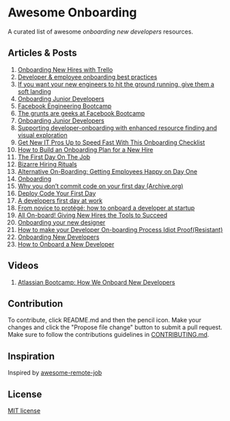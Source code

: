 # Awesome Onboarding

A curated list of awesome *onboarding new developers* resources.

## Articles & Posts

1. [Onboarding New Hires with Trello](https://medium.com/@Liz_Hall1/onboarding-new-hires-with-trello-ecc87e87ffd5)
1. [Developer & employee onboarding best practices](http://fr.slideshare.net/mkomarev/developer-onboarding-best-practices)
1. [If you want your new engineers to hit the ground running, give them a soft landing](https://blog.asana.com/2013/02/onboarding-new-engineers/)
1. [Onboarding Junior Developers](https://ninefold.com/blog/2014/09/23/onboarding-junior-developers/)
1. [Facebook Engineering Bootcamp](https://www.facebook.com/note.php?note_id=177577963919)
1. [The grunts are geeks at Facebook Bootcamp](http://articles.latimes.com/2010/aug/01/business/la-fi-facebook-bootcamp-20100801)
1. [Onboarding Junior Developers](http://lizthedeveloper.com/onboarding-junior-developers)
1. [Supporting developer-onboarding with enhanced
resource finding and visual exploration](http://digitalcommons.unl.edu/cgi/viewcontent.cgi?article=1054&context=computerscidiss)
1. [Get New IT Pros Up to Speed Fast With This Onboarding Checklist](http://www.cio.com/article/2384870/careers-staffing/get-new-it-pros-up-to-speed-fast-with-this-onboarding-checklist.html)
1. [How to Build an Onboarding Plan for a New Hire](http://www.inc.com/guides/2010/04/building-an-onboarding-plan.html)
1. [The First Day On The Job](http://www.inc.com/magazine/19860601/8052.html)
1. [Bizarre Hiring Rituals](http://www.inc.com/magazine/20100301/bizarre-hiring-rituals.html)
1. [Alternative On-Boarding: Getting Employees Happy on Day One](http://www.talentmgt.com/blogs/1-all-onboard/post/alternative-on-boarding-getting-employees-happy-on-day-one)
1. [Onboarding](http://www.ebaytechblog.com/2011/05/04/onboarding/#.VM1myVWG9Aw)
1. [Why you don’t commit code on your first day (Archive.org)](https://web.archive.org/web/20150319042556/http://bowery.io/posts/why-no-commit-first-day/)
1. [Deploy Code Your First Day](http://www.bignerdranch.com/blog/deploy-code-your-first-day/)
1. [A developers first day at work](http://guillecarlos.com/developers-first-day-at-work.html)
1. [From novice to protégé: how to onboard a developer at startup](https://ecommhub.com/blog/from-novice-to-protegehow-to-onboard-a-developer-at-a-start-up/)
1. [All On-board! Giving New Hires the Tools to Succeed](http://www.winterwyman.com/blog/all-board-giving-new-hires-tools-succeed)
1. [Onboarding your new designer](https://medium.com/@theUXswitch/onboarding-your-new-designer-f23ec4f1c204)
1. [How to make your Developer On-boarding Process Idiot Proof(Resistant)](http://shiporgetoffthepot.com/how-to-make-your-developer-onboarding-process-idiot-proofresistant/)
1. [Onboarding New Developers](https://dev.to/codemouse92/onboarding-new-developers)
1. [How to Onboard a New Developer](https://medium.com/manifestly/how-to-onboard-a-new-developer-c0ea181bce0)

## Videos

1. [Atlassian Bootcamp: How We Onboard New Developers](https://summit.atlassian.com/archives/2012/dev-speed/how-we-onboard-new-developers)

## Contribution

To contribute, click README.md and then the pencil icon. Make your changes and click the "Propose file change" button to submit a pull request. Make sure to follow the contributions guidelines in [CONTRIBUTING.md](CONTRIBUTING.md).

## Inspiration

Inspired by [awesome-remote-job](https://github.com/lukasz-madon/awesome-remote-job)

## License

[MIT license](http://www.opensource.org/licenses/Mit)
